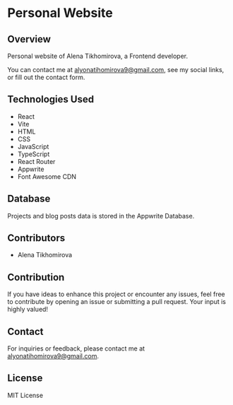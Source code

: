 # Personal Website

## Overview

Personal website of Alena Tikhomirova, a Frontend developer.

You can contact me at alyonatihomirova9@gmail.com, see my social links, or fill out the contact form.

## Technologies Used

- React
- Vite
- HTML
- CSS
- JavaScript
- TypeScript
- React Router
- Appwrite
- Font Awesome CDN

## Database

Projects and blog posts data is stored in the Appwrite Database.

## Contributors

- Alena Tikhomirova

## Contribution

If you have ideas to enhance this project or encounter any issues, feel free to contribute by opening an issue or submitting a pull request. Your input is highly valued!

## Contact

For inquiries or feedback, please contact me at alyonatihomirova9@gmail.com.

## License

MIT License
